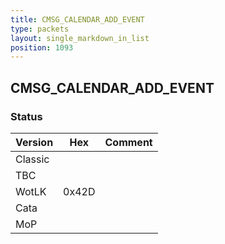 ```yaml
---
title: CMSG_CALENDAR_ADD_EVENT
type: packets
layout: single_markdown_in_list
position: 1093
---
```


## CMSG_CALENDAR_ADD_EVENT

### Status

Version    | Hex        | Comment
---------- | ---------- | ---------- 
Classic    |            |
TBC        |            |
WotLK      | 0x42D      |
Cata       |            |
MoP        |            |